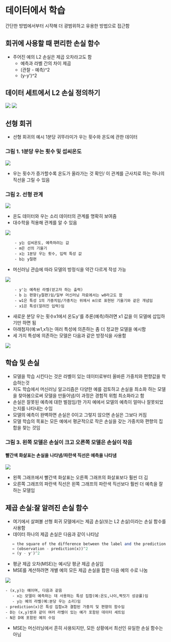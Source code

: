 # 데이터에서 학습
간단한 방법에서부터 시작해 더 광범위하고 유용한 방법으로 접근함  

## 회귀에 사용할 때 편리한 손실 함수  
- 주어진 예의 L2 손실은 제곱 오차라고도 함  
  - 예측과 라벨 간의 차이 제곱
  - (관찰 - 예측)^2
  - (y-y')^2

## 데이터 세트에서 L2 손실 정의하기  
<img src="https://user-images.githubusercontent.com/32586985/68349781-a6227700-0141-11ea-8091-d75650da4362.PNG">
<img src="https://user-images.githubusercontent.com/32586985/68349917-18935700-0142-11ea-9562-d43072bbc31e.PNG">




## 선형 회귀   
- 선형 회귀의 예시 1분당 귀뚜라미가 우는 횟수와 온도에 관한 데이터
### 그림 1. 1분당 우는 횟수 및 섭씨온도  
<img src="https://user-images.githubusercontent.com/32586985/68350091-9e170700-0142-11ea-9628-4cc3f38cfe1e.PNG"> 

- 우는 횟수가 증가할수록 온도가 올라가는 것 확인/ 이 관계를 근사치로 하는 하나의 직선을 그릴 수 있음
### 그림 2. 선형 관계
<img src="https://user-images.githubusercontent.com/32586985/68350242-14b40480-0143-11ea-9e78-58cb9b2421ca.PNG">

- 온도 데이터와 우는 소리 데이터의 관계를 명확히 보여줌  
- 대수학을 적용해 관계를 알 수 있음  
<img src="https://user-images.githubusercontent.com/32586985/68350652-627d3c80-0144-11ea-9cec-8bef7a70f886.PNG">

        - y는 섭씨온도, 예측하려는 값
        - m은 선의 기울기
        - x는 1분당 우는 횟수, 입력 특성 값
        - b는 y절편
- 머신러닝 관습에 따라 모델의 방정식을 약간 다르게 작성 가능
<img src="https://user-images.githubusercontent.com/32586985/68350718-97898f00-0144-11ea-8003-c88c049b3993.PNG">
     
        - y'는 예측된 라벨(얻고자 하는 출력)
        - b 는 편향(y절편)임/일부 머신러닝 자료에서는 w0라고도 함
        - w1은 특성 1의 가중치임/가중치는 위에서 m으로 표현된 기울기와 같은 개념임
        - x1은 특성(알려진 입력)임
- 새로운 분당 우는 횟수x1에서 온도y'를 추론(예측)하려면 x1 값을 이 모델에 삽입하기만 하면 됨 
- 아래첨자(예:w1,x1)는 여러 특성에 의존하는 좀 더 정교한 모델을 예시함
- 세 가지 특성에 의존하는 모델은 다음과 같은 방정식을 사용함 
<img src="https://user-images.githubusercontent.com/32586985/68350767-c869c400-0144-11ea-81d0-2ade0acff560.PNG">




## 학습 및 손실  
- 모델을 학습 시킨다는 것은 라벨이 있는 데이터로부터 올바른 가중치와 편향값을 학습하는것
- 지도 학습에서 머신러닝 알고리즘은 다양한 예를 검토하고 손실을 최소화 하는 모델을 찾아봄으로써 모델을 만들어냄/이 과정은 경험적 위험 최소화라고 함  
- 손실은 잘못된 예측에 대한 벌점임/한 가지 예에서 모델의 예측이 얼마나 잘못되었는지를 나타내는 수임 
- 모델의 예측이 완벽하면 손실은 0이고 그렇지 않으면 손실은 그보다 커짐 
- 모델 학습의 목표는 모든 예에서 평균적으로 작은 손실을 갖는 가중치와 편향의 집합을 찾는 것임

  
### 그림 3. 왼쪽 모델은 손실이 크고 오른쪽 모델은 손실이 작음
#### 빨간색 화살표는 손실을 나타냄/파란색 직선은 예측을 나타냄
<img src="https://user-images.githubusercontent.com/32586985/68351138-e2f06d00-0145-11ea-8cb8-919180bfa815.PNG">

- 왼쪽 그래프에서 빨간색 화살표는 오른쪽 그래프의 화살표보다 훨씬 더 김  
- 오른쪽 그래프의 파란색 직선은 왼쪽 그래프의 파란색 직선보다 훨씬 더 예측을 잘 하는 모델임

## 제곱 손실:잘 알려진 손실 함수  
- 여기에서 살펴볼 선형 회귀 모델에서는 제곱 손실(또는 L2 손실)이라는 손실 함수를 사용함
- 데이터 하나의 제곱 손실은 다음과 같이 나타남 
```octave
   = the square of the difference between the label and the prediction 
   = (observation - prediction(x))^2
   = (y - y')^2
```
- 평균 제곱 오차(MSE)는 예시당 평균 제곱 손실임
- MSE를 계산하려면 개별 예의 모든 제곱 손실을 합한 다음 예의 수로 나눔  
<img src="https://user-images.githubusercontent.com/32586985/68351968-5b582d80-0148-11ea-8510-be4355242026.PNG">

    - (x,y)는 예이며, 다음과 같음
       - x는 모델이 예측하는 데 사용하는 특성 집합(예:온도,나이,짝짓기 성공률)임
       - y는 예의 라벨(예:분당 우는 소리)임
    - prediction(x)은 특성 집합x과 결합된 가중치 및 편향의 함수임  
    - D는 (x,y)쌍과 같이 여러 라벨이 있는 예가 포함된 데이터 세트임 
    - N은 D에 포함된 예의 수임  
- MSE는 머신러닝에서 흔히 사용되지만, 모든 상황에서 최선인 유일한 손실 함수는 아님      
